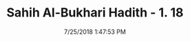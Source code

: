 ---
title        : "Sahih Al-Bukhari Hadith - 1. 18"
date         : 7/25/2018 1:47:53 PM
draft        : false
type         : "hadith"
layout       : "hadith"
BookCode     : "SHB"
VolumeNumber : "1"
HadithNumber : "18"
categories  :  ["Faith-To flee run away from afflictions"]
tags  :  ["Abu Said Al Khudri"]
---